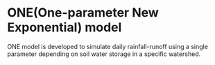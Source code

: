 # ONE(One-parameter New Exponential) model
ONE model is developed to simulate daily rainfall-runoff using a single parameter depending on soil water storage in a specific watershed.
